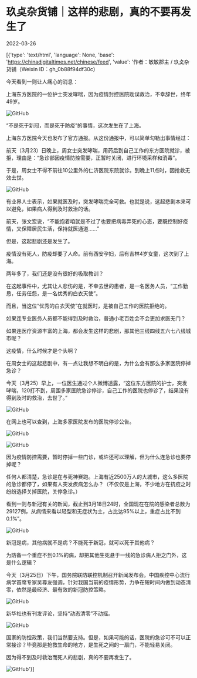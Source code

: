 # 玖奌杂货铺｜这样的悲剧，真的不要再发生了

2022-03-26

[{'type': 'text/html', 'language': None, 'base': 'https://chinadigitaltimes.net/chinese/feed', 'value': '作者：敏敏郡主 /  玖奌杂货铺（Weixin ID：gh_0b88f94df30c）

今天看到一则让人痛心的消息：

上海东方医院的一位护士突发哮喘，因为疫情封控医院耽误救治，不幸辞世，终年49岁。

![GitHub](https://chinadigitaltimes.net/chinese/files/2022/03/post-678692-623ef6cb2e08b.png)

“不是死于新冠，而是死于防疫”的事情，这次发生在了上海。

上海东方医院今天也发布了官方通报。从这份通报中，可以简单勾勒出事情经过：

前天（3月23）日晚上，周女士突发哮喘，用药后到自己工作的东方医院就诊，被拒，理由是：“急诊部因疫情防控需要，正暂时关闭，进行环境采样和消毒”。

于是，周女士不得不前往10公里外的仁济医院东院就诊。到晚上11点时，因抢救无效去世。

![GitHub](https://chinadigitaltimes.net/chinese/files/2022/03/post-678692-623ef6cb4c7cc.png)

有业界人士表示，如果就医及时，突发哮喘完全可救。也就是说，这起悲剧本来可以避免，如果病人得到及时救治的话。

前天，张文宏说，“不能抱着咱就是不过了也要把病毒弄死的心态，要既控制好疫情，又保障居民生活，保持就医通道……”

但是，这起悲剧还是发生了。

疫情没有死人，防疫却要了人命。前有西安孕妇，后有吉林4岁女童，这次到了上海。

两年多了，我们还是没有很好的吸取教训？

在这起事件中，尤其让人悲伤的是，不幸去世的患者，是一名医务人员，“工作勤恳，任劳任怨，是一名优秀的白衣天使”。

而且，当这位“优秀的白衣天使”在就医时，是被自己工作的医院拒绝的。

如果连专业医务人员都不能得到及时救治，普通小老百姓会不会更加求医无门？

如果连医疗资源丰富的上海，都会发生这样的悲剧，那其他三线四线五六七八线城市呢？

这疫情，什么时候才是个头啊？

在周女士的这起悲剧中，有一点让我想不明白的是，为什么会有那么多家医院停掉急诊？

今天（3月25）早上，一位医生通过个人微博透露，“这位东方医院的护士，突发哮喘，120打不到，周围多家医院急诊停诊，自己工作的医院也停诊了，结果没有得到及时的救治，去世了。”

![GitHub](https://chinadigitaltimes.net/chinese/files/2022/03/post-678692-623ef6cb61249.)

在网上也可以查到，上海多家医院发布的医院停诊公告。

![GitHub](https://chinadigitaltimes.net/chinese/files/2022/03/post-678692-623ef6cb77c2f.png)

![GitHub](https://chinadigitaltimes.net/chinese/files/2022/03/post-678692-623ef6cb8ee66.png)

因为疫情防控需要，暂时停掉一些门诊，或许还可以理解，但为什么连急诊也要停掉呢？

任何人都清楚，急诊是在与死神赛跑。上海有近2500万人的大城市，这么多医院的急诊都停了，如果有人突发疾病怎么办？（不仅仅是上海，不少地方在抗疫之时纷纷选择关掉医院，关停急诊。）

看到一则与新冠有关的新闻，截止到3月18日24时，全国现在在院的感染者总数为29127例，从病情来看以轻型和无症状为主，占比达95%以上，重症占比不到0.1%”。

![GitHub](https://chinadigitaltimes.net/chinese/files/2022/03/post-678692-623ef6cba1af6.)

新冠是病，其他病就不是病？不能死于新冠，就可以死于其他病？

为防备一个重症不到0.1%的病，却把其他生死悬于一线的急诊病人拒之门外，这是什么逻辑？

今天（3月25日）下午，国务院联防联控机制召开新闻发布会。中国疾控中心流行病学首席专家吴尊友强调，针对我国当前的疫情形势，力争在短时间内做到动态清零，依然是最经济、最有效的新冠防控策略。

![GitHub](https://chinadigitaltimes.net/chinese/files/2022/03/post-678692-623ef6cbb0a32.png)

新华社也有刊发评论，坚持“动态清零”不动摇。

![GitHub](https://chinadigitaltimes.net/chinese/files/2022/03/post-678692-623ef6cbca98b.)

国家的防控政策，我们当然要支持。但是，如果可能的话，医院的急诊可不可以正常接诊？毕竟那是抢救生命的地方，是生死之间的一扇门，不能轻易关闭。

因为得不到及时救治而死人的悲剧，真的不要再发生了。

![GitHub](https://chinadigitaltimes.net/chinese/files/2022/03/post-678692-623ef6cb1c8b3.png)'}]